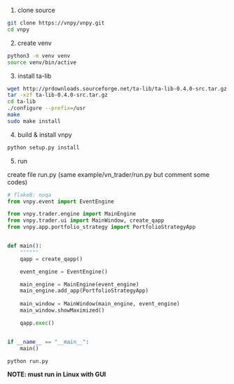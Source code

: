1. clone source

```bash
git clone https://vnpy/vnpy.git
cd vnpy
```

2. create venv

```bash
python3 -m venv venv
source venv/bin/active
```

3. install ta-lib

```bash
wget http://prdownloads.sourceforge.net/ta-lib/ta-lib-0.4.0-src.tar.gz
tar -xzf ta-lib-0.4.0-src.tar.gz
cd ta-lib
./configure --prefix=/usr
make
sudo make install
```

4. build & install vnpy

```bash
python setup.py install
```

5. run

create file run.py (same example/vn_trader/run.py but comment some codes)

```python
# flake8: noqa
from vnpy.event import EventEngine

from vnpy.trader.engine import MainEngine
from vnpy.trader.ui import MainWindow, create_qapp
from vnpy.app.portfolio_strategy import PortfolioStrategyApp


def main():
    """"""
    qapp = create_qapp()

    event_engine = EventEngine()

    main_engine = MainEngine(event_engine)
    main_engine.add_app(PortfolioStrategyApp)
    
    main_window = MainWindow(main_engine, event_engine)
    main_window.showMaximized()

    qapp.exec()


if __name__ == "__main__":
    main()

```

```bash
python run.py
```

**NOTE: must run in Linux with GUI**
